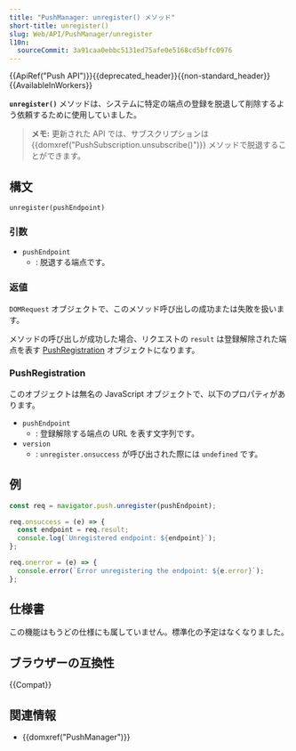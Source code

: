 ```yaml
---
title: "PushManager: unregister() メソッド"
short-title: unregister()
slug: Web/API/PushManager/unregister
l10n:
  sourceCommit: 3a91caa0ebbc5131ed75afe0e5168cd5bffc0976
---
```


{{ApiRef("Push API")}}{{deprecated_header}}{{non-standard_header}}{{AvailableInWorkers}}

**`unregister()`** メソッドは、システムに特定の端点の登録を脱退して削除するよう依頼するために使用していました。

> **メモ:** 更新された API では、サブスクリプションは {{domxref("PushSubscription.unsubscribe()")}} メソッドで脱退することができます。

## 構文

```js-nolint
unregister(pushEndpoint)
```

### 引数

- `pushEndpoint`
  - : 脱退する端点です。

### 返値

`DOMRequest` オブジェクトで、このメソッド呼び出しの成功または失敗を扱います。

メソッドの呼び出しが成功した場合、リクエストの `result` は登録解除された端点を表す [PushRegistration](#pushregistration) オブジェクトになります。

### PushRegistration

このオブジェクトは無名の JavaScript オブジェクトで、以下のプロパティがあります。

- `pushEndpoint`
  - : 登録解除する端点の URL を表す文字列です。
- `version`
  - : `unregister.onsuccess` が呼び出された際には `undefined` です。

## 例

```js
const req = navigator.push.unregister(pushEndpoint);

req.onsuccess = (e) => {
  const endpoint = req.result;
  console.log(`Unregistered endpoint: ${endpoint}`);
};

req.onerror = (e) => {
  console.error(`Error unregistering the endpoint: ${e.error}`);
};
```

## 仕様書

この機能はもうどの仕様にも属していません。標準化の予定はなくなりました。

## ブラウザーの互換性

{{Compat}}

## 関連情報

- {{domxref("PushManager")}}
